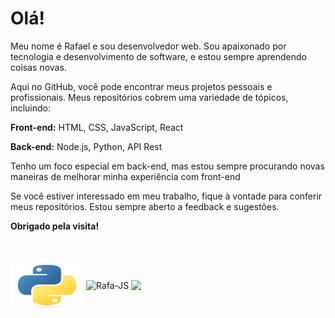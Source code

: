 # Olá!

Meu nome é Rafael e sou desenvolvedor web. Sou apaixonado por tecnologia e desenvolvimento de software, e estou sempre aprendendo coisas novas.

Aqui no GitHub, você pode encontrar meus projetos pessoais e profissionais. Meus repositórios cobrem uma variedade de tópicos, incluindo:

**Front-end:** HTML, CSS, JavaScript, React

**Back-end:** Node.js, Python, API Rest

Tenho um foco especial em back-end, mas estou sempre procurando novas maneiras de melhorar minha experiência com front-end

Se você estiver interessado em meu trabalho, fique à vontade para conferir meus repositórios. Estou sempre aberto a feedback e sugestões.

**Obrigado pela visita!**

##

<div style="display: inline_block"><br>
<img align="center" alt="Rafa-Python" height="80" width="117" src="https://raw.githubusercontent.com/devicons/devicon/master/icons/python/python-original.svg">
<img align="center" alt="Rafa-JS" height="80" width="117" src="https://logodownload.org/wp-content/uploads/2022/04/javascript-logo-0.png">
<a href="https://www.linkedin.com/in/rafael-rodrigues-de-oliveira-8b9516250/" target="_blank"><img align="center" src="https://img.shields.io/badge/-LinkedIn-%230077B5?style=for-the-badge&logo=linkedin&logoColor=white" target="_blank"></a>
